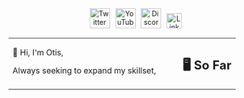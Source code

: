 <div align=center>
<a href="https://twitter.com/TMCormorant"><img src="https://cdn.worldvectorlogo.com/logos/twitter-6.svg" title="Twitter" alt="Twitter Account" width="40"/></a> 
&ensp;<a href="https://www.youtube.com/@themorningcormorant5241"><img src="https://cdn.worldvectorlogo.com/logos/youtube-icon.svg" title="YouTube" alt="YouTube Account" width="40"/></a>
&ensp;<a href="https://discord.gg/4Mh6ywFECC"><img src="https://cdn.worldvectorlogo.com/logos/discord-6.svg" title="Discord" alt="Discord Community" width="40"/></a> 
&ensp;<a href="//"><img src="https://cdn.worldvectorlogo.com/logos/linkedin-icon-2.svg" title="Linkedin" alt="Linkedin Account" width="30"/></a> 
</div>

<table><tr><td valign="top" width="75%">
  
  👋 Hi, I'm Otis,
  
  
  Always seeking to expand my skillset, 
  
  

  
   
 </td><td valign="top" width="25%">
  
## 🖥️ So Far
  
  
  
  
  
  
  
